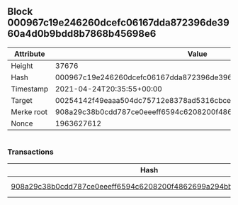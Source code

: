 ## Block 000967c19e246260dcefc06167dda872396de3960a4d0b9bdd8b7868b45698e6

Attribute | Value
--- | ---
Height | 37676
Hash | 000967c19e246260dcefc06167dda872396de3960a4d0b9bdd8b7868b45698e6
Timestamp | 2021-04-24T20:35:55+00:00
Target | 00254142f49eaaa504dc75712e8378ad5316cbcead634704b3734b6271167cc4
Merke root | 908a29c38b0cdd787ce0eeeff6594c6208200f4862699a294bb5f1f0d7917c91
Nonce | 1963627612

```

```

### Transactions

Hash | Amount
--- | ---
[908a29c38b0cdd787ce0eeeff6594c6208200f4862699a294bb5f1f0d7917c91](908a29c38b0cdd787ce0eeeff6594c6208200f4862699a294bb5f1f0d7917c91.md) | 10.00000000 SKEPTI 
